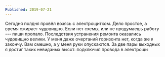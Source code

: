 ```yaml
---
Published: 2019-07-21
---
```


Сегодня полдня провёл возясь с электрощитком. Дело простое, а время сжирает чудовищно. Если нет схемы, или не продумаешь работу --- пиши пропало. Последствия  устранения ремонта оказались чудовищно велики. У меня даже очертаний горизонта нет, когда же я закончу. Вам смешно, а у меня руки опускаются. За две пары выходных я достиг таких невиданых высот: подключил провода в электрощи
<!--stackedit_data:
eyJoaXN0b3J5IjpbLTcyNzA2Njk5MSwxMTE1MjQwMDEzLC0zOT
Q0MDg1MzQsMTM1MjAwMjQ0Ml19
-->